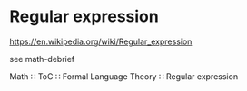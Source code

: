 # Regular expression

https://en.wikipedia.org/wiki/Regular_expression

see math-debrief

Math ∷ ToC ∷ Formal Language Theory ∷ Regular expression
